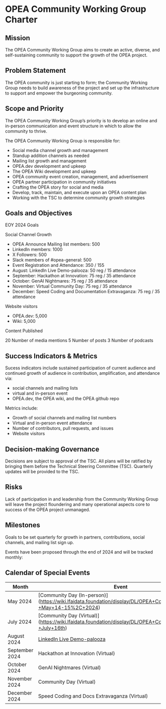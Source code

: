 # OPEA Community Working Group Charter

## Mission 

The OPEA Community Working Group aims to create an active, diverse, and self-sustaining community to support the growth of the OPEA project. 

## Problem Statement 

The OPEA community is just starting to form; the Community Working Group needs to build awareness of the project and set up the infrastructure to support and empower the burgeoning community. 

## Scope and Priority 

The OPEA Community Working Group’s priority is to develop an online and in-person communication and event structure in which to allow the community to thrive.  

 The OPEA Community Working Group is responsible for:  

- Social media channel growth and management 
- Standup addition channels as needed 
- Mailing list growth and management 
- OPEA.dev development and upkeep 
- The OPEA Wiki development and upkeep 
- OPEA community event creation, management, and advertisement 
- OPEA partner participation in community initiatives 
- Crafting the OPEA story for social and media 
- Develop, track, maintain, and execute upon an OPEA content plan 
- Working with the TSC to determine community growth strategies 

## Goals and Objectives 

EOY 2024 Goals 

Social Channel Growth 

- OPEA Announce Mailing list members: 500
- LinkedIn members: 1000
- X Followers: 500
- Slack members of #opea-general: 500
- Event Registration and Attendance: 350 / 155
- August: LinkedIn Live Demo-palooza: 50 reg / 15 attendance 
- September: Hackathon at Innovation: 75 reg / 35 attendance 
- October: GenAI Nightmares: 75 reg / 35 attendance 
- November: Virtual Community Day: 75 reg / 35 attendance 
- December: Speed Coding and Documentation Extravaganza:  75 reg / 35 attendance 

Website visitors 

- OPEA.dev: 5,000
- Wiki: 5,000 

Content Published 

20 Number of media mentions 
5 Number of posts 
3 Number of podcasts 

## Success Indicators & Metrics 

Sucess indicators include sustained participation of current audience and continued growth of audience in contribution, amplification, and attendance via: 

- social channels and mailing lists  
- virtual and in-person event 
- OPEA.dev, the OPEA wiki, and the OPEA github repo  

Metrics include: 

- Growth of social channels and mailing list numbers 
- Virtual and in-person event attendance 
- Number of contributors, pull requests, and issues 
- Website visitors 

## Decision-making Governance 

Decisions are subject to approval of the TSC. All plans will be ratified by bringing them before the Technical Steering Committee (TSC). Quarterly updates will be provided to the TSC.  

## Risks 

Lack of participation in and leadership from the Community Working Group will leave the project floundering and many operational aspects core to success of the OPEA project unmanaged. 

## Milestones 

Goals to be set quarterly for growth in partners, contributions, social channels, and mailing list sign up.  

Events have been proposed through the end of 2024 and will be tracked monthly:  

## Calendar of Special Events 

| Month         | Event     |
| ------------- | ------------- |
| May 2024 | [Community Day (In-person)] (https://wiki.lfaidata.foundation/display/DL/OPEA+Community+Days+-+May+14-15%2C+2024) |
| July 2024 | [Community Day (Virtual)] (https://wiki.lfaidata.foundation/display/DL/OPEA+Community+Day+-+July+16th)|
| August 2024 |[LinkedIn Live Demo-palooza](https://www.linkedin.com/events/genaiworkflowsolutionsforenterp7223710312330395650/theater/) |
| September 2024 | Hackathon at Innovation (Virtual) |
| October 2024 | GenAI Nightmares (Virtual) |
| November 2024 | Community Day (Virtual) |
| December 2024 | Speed Coding and Docs Extravaganza (Virtual) |

 
